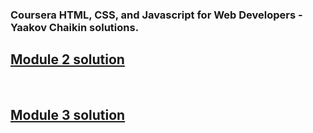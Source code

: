  <h3>Coursera HTML, CSS, and Javascript for Web Developers - Yaakov Chaikin solutions.</h3>

<a href="https://afatihyavasi.github.io/html-css-js-for-web-developers/module2-solution/" target="_blank"> <h2>Module 2 solution</h2> </a><br>
<a href="https://afatihyavasi.github.io/html-css-js-for-web-developers/module3-solution/" target="_blank"> <h2>Module 3 solution</h2> </a>



